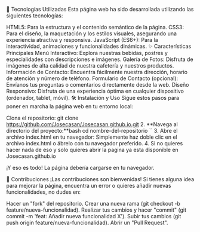 🚀 Tecnologías Utilizadas
Esta página web ha sido desarrollada utilizando las siguientes tecnologías:

HTML5: Para la estructura y el contenido semántico de la página.
CSS3: Para el diseño, la maquetación y los estilos visuales, asegurando una experiencia atractiva y responsiva.
JavaScript (ES6+): Para la interactividad, animaciones y funcionalidades dinámicas.
✨ Características Principales
Menú Interactivo: Explora nuestras bebidas, postres y especialidades con descripciones e imágenes.
Galería de Fotos: Disfruta de imágenes de alta calidad de nuestra cafetería y nuestros productos.
Información de Contacto: Encuentra fácilmente nuestra dirección, horario de atención y número de teléfono.
Formulario de Contacto (opcional): Envíanos tus preguntas o comentarios directamente desde la web.
Diseño Responsivo: Disfruta de una experiencia óptima en cualquier dispositivo (ordenador, tablet, móvil).
🛠️ Instalación y Uso
Sigue estos pasos para poner en marcha la página web en tu entorno local:

Clona el repositorio:
    git clone https://github.com/Josecasan/Josecasan.github.io.git
2. **Navega al directorio del proyecto:**bash
cd nombre-del-repositorio
``
3.  Abre el archivo index.html en tu navegador:
Simplemente haz doble clic en el archivo index.html o ábrelo con tu navegador preferido.
4. Si no quieres hacer nada de eso y solo quieres abrir la pagina ya esta disponible en Josecasan.github.io

¡Y eso es todo! La página debería cargarse en tu navegador.

🤝 Contribuciones
¡Las contribuciones son bienvenidas! Si tienes alguna idea para mejorar la página, encuentra un error o quieres añadir nuevas funcionalidades, no dudes en:

Hacer un "fork" del repositorio.
Crear una nueva rama (git checkout -b feature/nueva-funcionalidad).
Realizar tus cambios y hacer "commit" (git commit -m 'feat: Añadir nueva funcionalidad X').
Subir tus cambios (git push origin feature/nueva-funcionalidad).
Abrir un "Pull Request".
